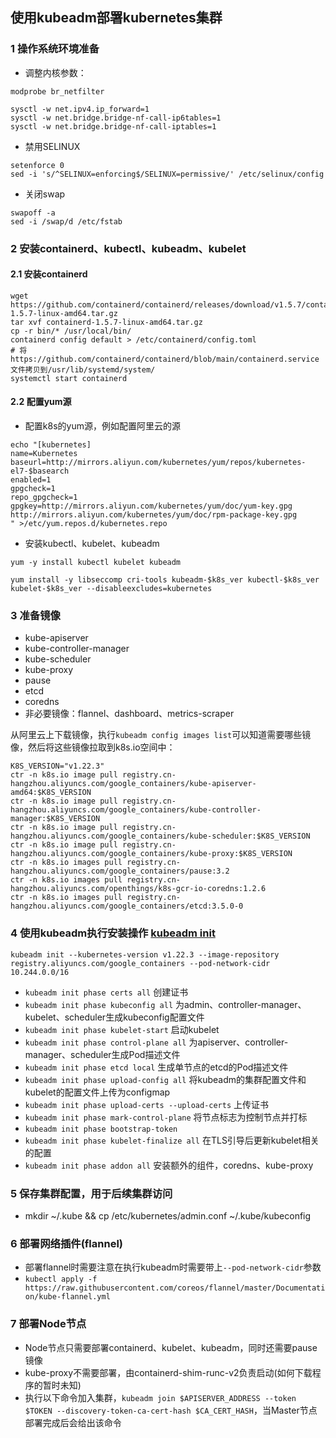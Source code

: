 ## 使用kubeadm部署kubernetes集群

### 1 操作系统环境准备
* 调整内核参数：
```
modprobe br_netfilter

sysctl -w net.ipv4.ip_forward=1
sysctl -w net.bridge.bridge-nf-call-ip6tables=1
sysctl -w net.bridge.bridge-nf-call-iptables=1
```
* 禁用SELINUX
```
setenforce 0
sed -i 's/^SELINUX=enforcing$/SELINUX=permissive/' /etc/selinux/config
```
* 关闭swap
```
swapoff -a
sed -i /swap/d /etc/fstab
```

### 2 安装containerd、kubectl、kubeadm、kubelet

#### 2.1 安装containerd

``` shell
wget https://github.com/containerd/containerd/releases/download/v1.5.7/containerd-1.5.7-linux-amd64.tar.gz
tar xvf containerd-1.5.7-linux-amd64.tar.gz
cp -r bin/* /usr/local/bin/
containerd config default > /etc/containerd/config.toml
# 将https://github.com/containerd/containerd/blob/main/containerd.service文件拷贝到/usr/lib/systemd/system/
systemctl start containerd
```

#### 2.2 配置yum源

* 配置k8s的yum源，例如配置阿里云的源
```
echo "[kubernetes]
name=Kubernetes
baseurl=http://mirrors.aliyun.com/kubernetes/yum/repos/kubernetes-el7-$basearch
enabled=1
gpgcheck=1
repo_gpgcheck=1
gpgkey=http://mirrors.aliyun.com/kubernetes/yum/doc/yum-key.gpg http://mirrors.aliyun.com/kubernetes/yum/doc/rpm-package-key.gpg
" >/etc/yum.repos.d/kubernetes.repo
```

* 安装kubectl、kubelet、kubeadm
``` shell
yum -y install kubectl kubelet kubeadm
```

```
yum install -y libseccomp cri-tools kubeadm-$k8s_ver kubectl-$k8s_ver kubelet-$k8s_ver --disableexcludes=kubernetes
```

### 3 准备镜像
* kube-apiserver
* kube-controller-manager
* kube-scheduler
* kube-proxy
* pause
* etcd
* coredns
* 非必要镜像：flannel、dashboard、metrics-scraper

从阿里云上下载镜像，执行`kubeadm config images list`可以知道需要哪些镜像，然后将这些镜像拉取到k8s.io空间中：

``` shell
K8S_VERSION="v1.22.3"
ctr -n k8s.io image pull registry.cn-hangzhou.aliyuncs.com/google_containers/kube-apiserver-amd64:$K8S_VERSION
ctr -n k8s.io image pull registry.cn-hangzhou.aliyuncs.com/google_containers/kube-controller-manager:$K8S_VERSION
ctr -n k8s.io image pull registry.cn-hangzhou.aliyuncs.com/google_containers/kube-scheduler:$K8S_VERSION
ctr -n k8s.io image pull registry.cn-hangzhou.aliyuncs.com/google_containers/kube-proxy:$K8S_VERSION
ctr -n k8s.io images pull registry.cn-hangzhou.aliyuncs.com/google_containers/pause:3.2
ctr -n k8s.io images pull registry.cn-hangzhou.aliyuncs.com/openthings/k8s-gcr-io-coredns:1.2.6
ctr -n k8s.io images pull registry.cn-hangzhou.aliyuncs.com/google_containers/etcd:3.5.0-0
```

### 4 使用kubeadm执行安装操作 [kubeadm init](https://kubernetes.io/zh/docs/reference/setup-tools/kubeadm/kubeadm-init/)

``` shell
kubeadm init --kubernetes-version v1.22.3 --image-repository registry.aliyuncs.com/google_containers --pod-network-cidr 10.244.0.0/16
```

* `kubeadm init phase certs all` 创建证书
* `kubeadm init phase kubeconfig all` 为admin、controller-manager、kubelet、scheduler生成kubeconfig配置文件
* `kubeadm init phase kubelet-start` 启动kubelet
* `kubeadm init phase control-plane all` 为apiserver、controller-manager、scheduler生成Pod描述文件
* `kubeadm init phase etcd local` 生成单节点的etcd的Pod描述文件
* `kubeadm init phase upload-config all` 将kubeadm的集群配置文件和kubelet的配置文件上传为configmap
* `kubeadm init phase upload-certs --upload-certs` 上传证书
* `kubeadm init phase mark-control-plane` 将节点标志为控制节点并打标
* `kubeadm init phase bootstrap-token`
* `kubeadm init phase kubelet-finalize all` 在TLS引导后更新kubelet相关的配置
* `kubeadm init phase addon all` 安装额外的组件，coredns、kube-proxy

### 5 保存集群配置，用于后续集群访问
* mkdir ~/.kube && cp /etc/kubernetes/admin.conf ~/.kube/kubeconfig

### 6 部署网络插件(flannel)

* 部署flannel时需要注意在执行kubeadm时需要带上`--pod-network-cidr`参数
* `kubectl apply -f https://raw.githubusercontent.com/coreos/flannel/master/Documentation/kube-flannel.yml`

### 7 部署Node节点

* Node节点只需要部署containerd、kubelet、kubeadm，同时还需要pause镜像
* kube-proxy不需要部署，由containerd-shim-runc-v2负责启动(如何下载程序的暂时未知)
* 执行以下命令加入集群，`kubeadm join $APISERVER_ADDRESS --token $TOKEN --discovery-token-ca-cert-hash $CA_CERT_HASH`，当Master节点部署完成后会给出该命令